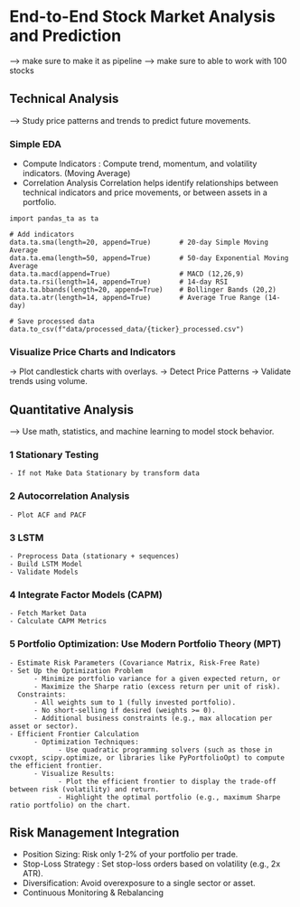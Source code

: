 # **End-to-End Stock Market Analysis and Prediction**
--> make sure to make it as pipeline
--> make sure to able to work with 100 stocks
## Technical Analysis

--\> Study price patterns and trends to predict future movements.


### Simple EDA 
  - Compute Indicators : Compute trend, momentum, and volatility indicators. (Moving Average)
  - Correlation Analysis
Correlation helps identify relationships between technical indicators and price movements, or between assets in a portfolio.

```
import pandas_ta as ta

# Add indicators
data.ta.sma(length=20, append=True)       # 20-day Simple Moving Average
data.ta.ema(length=50, append=True)       # 50-day Exponential Moving Average
data.ta.macd(append=True)                 # MACD (12,26,9)
data.ta.rsi(length=14, append=True)       # 14-day RSI
data.ta.bbands(length=20, append=True)    # Bollinger Bands (20,2)
data.ta.atr(length=14, append=True)       # Average True Range (14-day)

# Save processed data
data.to_csv(f"data/processed_data/{ticker}_processed.csv")
```

### Visualize Price Charts and Indicators
  
  -> Plot candlestick charts with overlays.
  -> Detect Price Patterns
  -> Validate trends using volume.

## Quantitative Analysis

--\> Use math, statistics, and machine learning to model stock behavior.

### 1 Stationary Testing 
    - If not Make Data Stationary by transform data

### 2 Autocorrelation Analysis
    - Plot ACF and PACF

### 3 LSTM
    - Preprocess Data (stationary + sequences)
    - Build LSTM Model
    - Validate Models
    
### 4 Integrate Factor Models (CAPM)
    - Fetch Market Data
    - Calculate CAPM Metrics

### 5  Portfolio Optimization: Use Modern Portfolio Theory (MPT)
    - Estimate Risk Parameters (Covariance Matrix, Risk-Free Rate)
    - Set Up the Optimization Problem
          - Minimize portfolio variance for a given expected return, or
          - Maximize the Sharpe ratio (excess return per unit of risk).
      Constraints:
          - All weights sum to 1 (fully invested portfolio).
          - No short-selling if desired (weights >= 0).
          - Additional business constraints (e.g., max allocation per asset or sector).
    - Efficient Frontier Calculation
          - Optimization Techniques:
                - Use quadratic programming solvers (such as those in cvxopt, scipy.optimize, or libraries like PyPortfolioOpt) to compute the efficient frontier.
          - Visualize Results:
                - Plot the efficient frontier to display the trade-off between risk (volatility) and return.
                - Highlight the optimal portfolio (e.g., maximum Sharpe ratio portfolio) on the chart.




## Risk Management Integration

  - Position Sizing: Risk only 1-2% of your portfolio per trade.
  - Stop-Loss Strategy : Set stop-loss orders based on volatility (e.g., 2x ATR).
  - Diversification: Avoid overexposure to a single sector or asset.
  - Continuous Monitoring & Rebalancing
